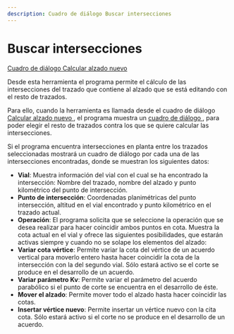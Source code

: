 ```yaml
---
description: Cuadro de diálogo Buscar intersecciones
---
```


# Buscar intersecciones

[Cuadro de diálogo Calcular alzado nuevo](untitled-53/)

Desde esta herramienta el programa permite el cálculo de las intersecciones del trazado que contiene al alzado que se está editando con el resto de trazados.

Para ello, cuando la herramienta es llamada desde el cuadro de diálogo [Calcular alzado nuevo ](untitled-53/), el programa muestra un [cuadro de diálogo ](../generar/untitled-144.md), para poder elegir el resto de trazados contra los que se quiere calcular las intersecciones.

Si el programa encuentra intersecciones en planta entre los trazados seleccionadas mostrará un cuadro de diálogo por cada una de las intersecciones encontradas, donde se muestran los siguientes datos:

* **Vial**: Muestra información del vial con el cual se ha encontrado la intersección: Nombre del trazado, nombre del alzado y punto kilométrico del punto de intersección.
* **Punto de intersección**: Coordenadas planimétricas del punto intersección, altitud en el vial encontrado y punto kilométrico en el trazado actual.
* **Operación**: El programa solicita que se seleccione la operación que se desea realizar para hacer coincidir ambos puntos en cota. Muestra la cota actual en el vial y ofrece las siguientes posibilidades, que estarán activas siempre y cuando no se solape los elementos del alzado:
* **Variar cota vértice**: Permite variar la cota del vértice de un acuerdo vertical para moverlo entero hasta hacer coincidir la cota de la intersección con la del segundo vial. Sólo estará activo se el corte se produce en el desarrollo de un acuerdo.
* **Variar parámetro Kv**: Permite variar el parámetro del acuerdo parabólico si el punto de corte se encuentra en el desarrollo de éste.
* **Mover el alzado**: Permite mover todo el alzado hasta hacer coincidir las cotas.
* **Insertar vértice nuevo**: Permite insertar un vértice nuevo con la cita cota. Sólo estará activo si el corte no se produce en el desarrollo de un acuerdo.

